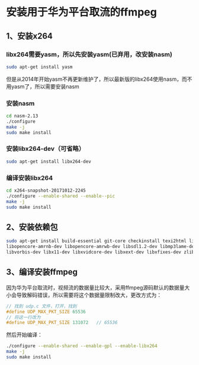 # 安装用于华为平台取流的ffmpeg

## 1、安装x264

### libx264需要yasm，所以先安装yasm(已弃用，改安装nasm)

```sh
sudo apt-get install yasm
```

但是从2014年开始yasm不再更新维护了，所以最新版的libx264使用nasm，而不用yasm了，所以需要安装nasm

### 安装nasm

```sh
cd nasm-2.13
./configure
make -j
sudo make install
```

### 安装libx264-dev（可省略）

```sh
sudo apt-get install libx264-dev
```

### 编译安装libx264

```sh
cd x264-snapshot-20171012-2245
./configure --enable-shared --enable--pic
make -j
sudo make install
```



## 2、安装依赖包

```sh
sudo apt-get install build-essential git-core checkinstall texi2html libfaac-dev \
libopencore-amrnb-dev libopencore-amrwb-dev libsdl1.2-dev libmp3lame-dev libtheora-dev \
libvorbis-dev libx11-dev libxvidcore-dev libxext-dev libxfixes-dev zlib1g-dev libopus-dev libavdevice-dev 
```



## 3、编译安装ffmpeg

因为华为平台取流时，视频流的数据量比较大，采用ffmpeg源码默认的数据量大小会导致解码错误，所以需要将这个数据量限制改大，更改方式为：

```C++
// 找到 udp.c 文件，打开，找到
#define UDP_MAX_PKT_SIZE 65536
// 将这一行改为
#define UDP_MAX_PKT_SIZE 131072   // 65536
```

然后开始编译：

```sh
./configure --enable-shared --enable-gpl --enable-libx264
make -j
sudo make install
```